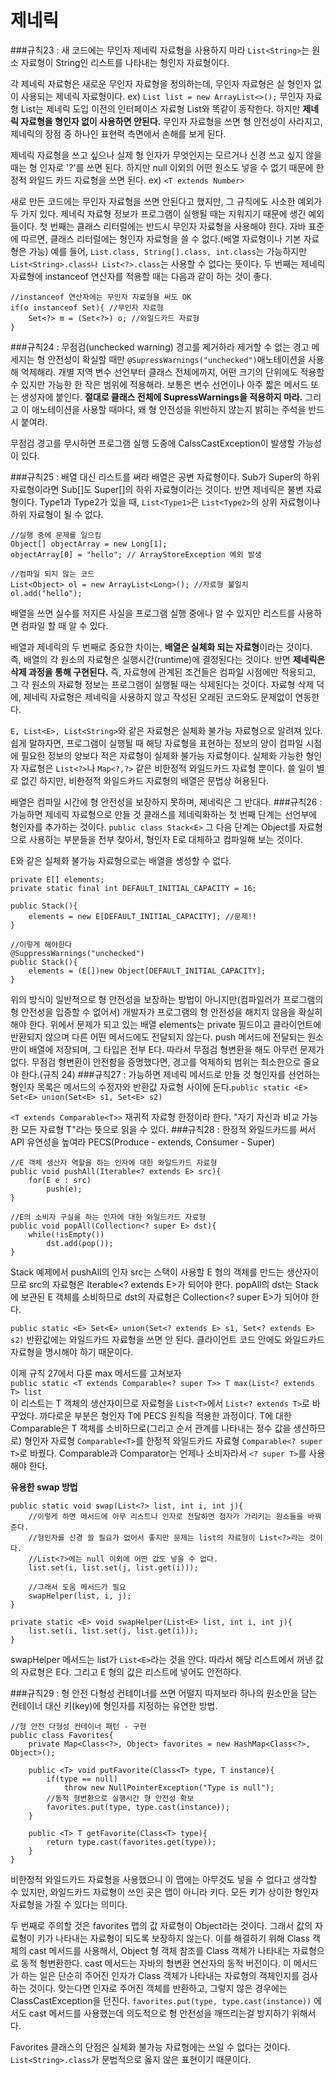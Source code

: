 # 제네릭
###규칙23 : 새 코드에는 무인자 제네릭 자료형을 사용하지 마라
`List<String>`는 원소 자료형이 String인 리스트를 나타내는 형인자 자료형이다.

각 제네릭 자료형은 새로운 무인자 자료형을 정의하는데, 무인자 자료형은 실 형인자 없이 사용되는 제네릭 자료형이다. ex) `List list = new ArrayList<>();` 무인자 자료형 List는 제네릭 도입 이전의 인터페이스 자료형 List와 똑같이 동작한다. 하지만 **제네릭 자료형을 형인자 없이 사용하면 안된다.** 무인자 자료형을 쓰면 형 안전성이 사라지고, 제네릭의 장점 중 하나인 표현력 측면에서 손해를 보게 된다.

제네릭 자료형을 쓰고 싶으나 실제 형 인자가 무엇인지는 모르거나 신경 쓰고 싶지 않을 때는 형 인자로 '?'를 쓰면 된다. 하지만 null 이외의 어떤 원소도 넣을 수 없기 때문에 한정적 와일드 카드 자료형을 쓰면 된다. ex) `<T extends Number>`

새로 만든 코드에는 무인자 자료형을 쓰면 안된다고 했지만, 그 규칙에도 사소한 예외가 두 가지 있다. 제네릭 자료형 정보가 프로그램이 실행될 때는 지워지기 때문에 생긴 예외들이다. 첫 번째는 클래스 리터럴에는 반드시 무인자 자료형을 사용해야 한다. 자바 표준에 따르면, 클래스 리터럴에는 형인자 자료형을 쓸 수 없다.(배열 자료형이나 기본 자료형은 가능) 예를 들어, `List.class, String[].class, int.class`는 가능하지만 `List<String>.class나 List<?>.class`는 사용할 수 없다는 뜻이다. 두 번째는 제네릭 자료형에 instanceof 연산자를 적용할 때는 다음과 같이 하는 것이 좋다.
```
//instanceof 연산자에는 무인자 자료형을 써도 OK
if(o instanceof Set){ //무인자 자료형
    Set<?> m = (Set<?>) o; //와일드카드 자료형 
}
```

###규칙24 : 무점검(unchecked warning) 경고를 제거하라
제거할 수 없는 경고 메세지는 형 안전성이 확실할 때만 `@SupressWarnings("unchecked")`애노테이션을 사용해 억제해라. 개별 지역 변수 선언부터 클래스 전체에까지, 어떤 크기의 단위에도 적용할 수 있지만 가능한 한 작은 범위에 적용해라. 보통은 변수 선언이나 아주 짧은 메서드 또는 생성자에 붙인다. **절대로 클래스 전체에 SupressWarnings을 적용하지 마라.** 그리고 이 애노테이션을 사용할 때마다, 왜 형 안전성을 위반하지 않는지 밝히는 주석을 반드시 붙여라.

무점검 경고를 무시하면 프로그램 실행 도중에 CalssCastException이 발생할 가능성이 있다. 

###규칙25 : 배열 대신 리스트를 써라
배열은 공변 자료형이다. Sub가 Super의 하위 자료형이라면 Sub[]도 Super[]의 하위 자료형이라는 것이다. 반면 제네릭은 불변 자료형이다. Type1과 Type2가 있을 때, `List<Type1>`은 `List<Type2>`의 상위 자료형이나 하위 자료형이 될 수 없다.
```
//실행 중에 문제를 일으킴
Object[] objectArray = new Long[1];
objectArray[0] = "hello"; // ArrayStoreException 예외 발생

//컴파일 되지 않는 코드
List<Object> ol = new ArrayList<Long>(); //자료형 불일치
ol.add("hello");
```
배열을 쓰면 실수를 저지른 사실을 프로그램 실행 중에나 알 수 있지만 리스트를 사용하면 컴파일 할 때 알 수 있다.

배열과 제네릭의 두 번째로 중요한 차이는, **배열은 실체화 되는 자료형**이라는 것이다. 즉, 배열의 각 원소의 자료형은 실행시간(runtime)에 결정된다는 것이다. 반면 **제네릭은 삭제 과정을 통해 구현된다.** 즉, 자료형에 관계된 조건들은 컴파일 시점에만 적용되고, 그 각 원소의 자료형 정보는 프로그램이 실행될 때는 삭제된다는 것이다. 자료형 삭제 덕에, 제네릭 자료형은 제네릭을 사용하지 않고 작성된 오래된 코드와도 문제없이 연동한다.

`E, List<E>, List<String>`와 같은 자료형은 실체화 불가능 자료형으로 알려져 있다. 쉽게 말하자면, 프로그램이 실행될 때 해당 자료형을 표현하는 정보의 양이 컴파일 시점에 필요한 정보의 양보다 적은 자료형이 실체화 불가능 자료형이다. 실체화 가능한 형인자 자료형은 `List<?>`나 `Map<?,?>` 같은 비한정적 와일드카드 자료형 뿐이다. 쓸 일이 별로 없긴 하지만, 비한정적 와일드카드 자료형의 배열은 문법상 허용된다.

배열은 컴파일 시간에 형 안전성을 보장하지 못하며, 제네릭은 그 반대다.
###규칙26 : 가능하면 제네릭 자료형으로 만들 것
클래스를 제네릭화하는 첫 번째 단계는 선언부에 형인자를 추가하는 것이다.
`public class Stack<E>` 그 다음 단계는 Object를 자료형으로 사용하는 부분들을 전부 찾아서, 형인자 E로 대체하고 컴파일해 보는 것이다. 

E와 같은 실체화 불가능 자료형으로는 배열을 생성할 수 없다. 
```
private E[] elements; 
private static final int DEFAULT_INITIAL_CAPACITY = 16;

public Stack(){
    elements = new E[DEFAULT_INITIAL_CAPACITY]; //문제!!
}

//이렇게 해야한다
@SuppressWarnings("unchecked")
public Stack(){
    elements = (E[])new Object[DEFAULT_INITIAL_CAPACITY]; 
}
```
위의 방식이 일반적으로 형 안전성을 보장하는 방법이 아니지만(컴파일러가 프로그램의 형 안전성을 입증할 수 없어서) 개발자가 프로그램의 형 안전성을 해치지 않음을 확실히 해야 한다. 위에서 문제가 되고 있는 배열 elements는 private 필드이고 클라이언트에 반환되지 않으며 다른 어떤 메서드에도 전달되지 않는다. push 메서드에 전달되는 원소만이 배열에 저장되며, 그 타입은 전부 E다. 따라서 무점검 형변환을 해도 아무런 문제가 없다. 무점검 형변환이 안전함을 증명했다면, 경고를 억제하되 범위는 최소한으로 줄요야 한다.(규칙 24)
###규칙27 : 가능하면 제네릭 메서드로 만들 것
형인자를 선언하는 형인자 목록은 메서드의 수정자와 반환값 자료형 사이에 둔다.`public static <E> Set<E> union(Set<E> s1, Set<E> s2)`

`<T extends Comparable<T>>` 재귀적 자료형 한정이라 한다. "자기 자신과 비교 가능한 모든 자료형 T"라는 뜻으로 읽을 수 있다. 
###규칙28 : 한정적 와일드카드를 써서 API 유연성을 높여라
PECS(Produce - extends, Consumer - Super)<br>
```
//E 객체 생산자 역할을 하는 인자에 대한 와일드카드 자료형
public void pushAll(Iterable<? extends E> src){
    for(E e : src)
        push(e);
}

//E의 소비자 구실을 하는 인자에 대한 와일드카드 자료형
public void popAll(Collection<? super E> dst){
    while(!isEmpty())
        dst.add(pop());
}
```
Stack 예제에서 pushAll의 인자 src는 스택이 사용할 E 형의 객체를 만드는 생산자이므로 src의 자료형은 Iterable<? extends E>가 되어야 한다. popAll의 dst는 Stack에 보관된 E 객체를 소비하므로 dst의 자료형은 Collection<? super E>가 되어야 한다.

`public static <E> Set<E> union(Set<? extends E> s1, Set<? extends E> s2)` 반환값에는 와일드카드 자료형을 쓰면 안 된다. 클라이언트 코드 안에도 와일드카드 자료형을 명시해야 하기 때문이다.

이제 규칙 27에서 다룬 max 메서드를 고쳐보자<br>
`public static <T extends Comparable<? super T>> T max(List<? extends T> list`<br>
이 리스트는 T 객체의 생산자이므로 자료형을 `List<T>`에서 `List<? extends T>`로 바꾸었다. 까다로운 부분은 형인자 T에 PECS 원칙을 적용한 과정이다. T에 대한 Comparable은 T 객체를 소비하므로(그리고 순서 관계를 나타내는 정수 값을 생산하므로) 형인자 자료형 `Comparable<T>`를 한정적 와일드카드 자료형 `Comparable<? super T>`로 바꿨다. Comparable과 Comparator는 언제나 소비자라서 `<? super T>`를 사용해야 한다.

**유용한 swap 방법**<br>
```
public static void swap(List<?> list, int i, int j){
    //이렇게 하면 메서드에 아무 리스트나 인자로 전달하면 첨자가 가리키는 원소들을 바꿔준다.
    //형인자를 신경 쓸 필요가 없어서 좋지만 문제는 list의 자료형이 List<?>라는 것이다.
    //List<?>에는 null 이외에 어떤 값도 넣을 수 없다.
    list.set(i, list.set(j, list.get(i)));
    
    //그래서 도움 메서드가 필요
    swapHelper(list, i, j);
}

private static <E> void swapHelper(List<E> list, int i, int j){
    list.set(i, list.set(j, list.get(i)));
}

```
swapHelper 메서드는 list가 `List<E>`라는 것을 안다. 따라서 해당 리스트에서 꺼낸 값의 자료형은 E다. 그리고 E 형의 값은 리스트에 넣어도 안전하다. 

###규칙29 : 형 안전 다형성 컨테이너를 쓰면 어떨지 따져보라
하나의 원소만을 담는 컨테이너 대신 키(key)에 형인자를 지정하는 유연한 방법.
```
//형 안전 다형성 컨테이너 패턴 - 구현
public class Favorites{
    private Map<Class<?>, Object> favorites = new HashMap<Class<?>, Object>();
    
    public <T> void putFavorite(Class<T> type, T instance){
        if(type == null)
            throw new NullPointerException("Type is null");
        //동적 형변환으로 실행시간 형 안전성 확보
        favorites.put(type, type.cast(instance));
    }
    
    public <T> T getFavorite(Class<T> type){
        return type.cast(favorites.get(type));
    }
}
```
비한정적 와일드카드 자료형을 사용했으니 이 맵에는 아무것도 넣을 수 없다고 생각할 수 있지만, 와일드카드 자료형이 쓰인 곳은 맵이 아니라 키다. 모든 키가 상이한 형인자 자료형을 가질 수 있다는 의미다.

두 번째로 주의할 것은 favorites 맵의 값 자료형이 Object라는 것이다. 그래서 값의 자료형이 키가 나타내는 자료형이 되도록 보장하지 않는다. 이를 해결하기 위해 Class 객체의 cast 메서드를 사용해서, Object 형 객체 참조를 Class 객체가 나타내는 자료형으로 동적 형변환한다. cast 메서드는 자바의 형변환 연산자의 동적 버전이다. 이 메서드가 하는 일은 단순히 주어진 인자가 Class 객체가 나타내는 자료형의 객체인지를 검사하는 것이다. 맞는다면 인자로 주어진 객체를 반환하고, 그렇지 않은 경우에는 ClassCastException을 던진다. `favorites.put(type, type.cast(instance))` 에서도 cast 메서드를 사용했는데 의도적으로 형 안전성을 깨뜨리는걸 방지하기 위해서다.

Favorites 클래스의 단점은 실체화 불가능 자료형에는 쓰일 수 없다는 것이다. `List<String>.class`가 문법적으로 옳지 않은 표현이기 때문이다. 
